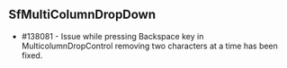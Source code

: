 ## SfMultiColumnDropDown

* \#138081 - Issue while pressing Backspace key in MulticolumnDropControl removing  two characters at a time has been fixed.
